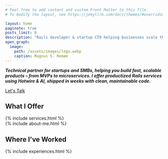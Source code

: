```yaml
---
# Feel free to add content and custom Front Matter to this file.
# To modify the layout, see https://jekyllrb.com/docs/themes/#overriding-theme-defaults

layout: home
paginate: true
posts_limit: 0
description: "Rails developer & startup CTO helping businesses scale through clean, maintainable systems. I also write about entrepreneurship, tech, and building a meaningful, independent life."
open_graph:
  image:
    path: /assets/images/logo.webp
    caption: Magnus S. Remøe
---
```


<section id="intro">
  <p>
    <strong><em>
      Technical partner for startups and SMBs, helping you build fast, scalable products – from MVPs to microservices.
      I offer productized Rails services using Hotwire & AI, shipped in weeks with clean, maintainable code.
    </em></strong>
  </p>
  <a href="mailto:mremoe@gmail.com" class="cta-button">
    Let's Talk
  </a>
</section>

<section id="services">
  <h2>What I Offer</h2>
  {% include services.html %}
</section>

<section id="about-me">
  {% include about-me.html %}
</section>

<section class="experiences">
  <h2>Where I've Worked</h2>
  {% include experiences.html %}
</section>
